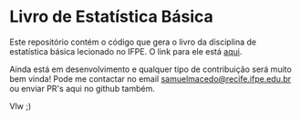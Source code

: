 # Livro de Estatística Básica

Este repositório contém o código que gera o livro da disciplina de estatística básica lecionado no IFPE.
O link para ele está [aqui](https://ifpe-estatisticabasica.netlify.com/).

Ainda está em desenvolvimento e qualquer tipo de contribuição será muito bem vinda!
Pode me contactar no email samuelmacedo@recife.ifpe.edu.br ou enviar PR's aqui no github também.

Vlw ;)